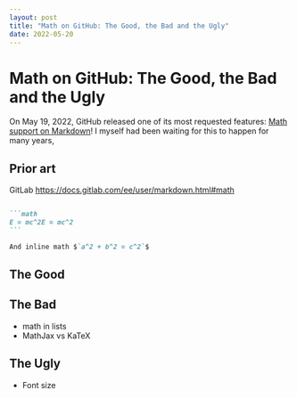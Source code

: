```yaml
---
layout: post
title: "Math on GitHub: The Good, the Bad and the Ugly"
date: 2022-05-20
---
```


# Math on GitHub: The Good, the Bad and the Ugly

On May 19, 2022, GitHub released one of its most requested features: [Math
support on Markdown](https://github.blog/2022-05-19-math-support-in-markdown/)!
I myself had been waiting for this to happen for many years, 


## Prior art

GitLab https://docs.gitlab.com/ee/user/markdown.html#math

````markdown

```math
E = mc^2E = mc^2
```

And inline math $`a^2 + b^2 = c^2`$

````


## The Good

## The Bad

- math in lists
- MathJax vs KaTeX

## The Ugly

- Font size
